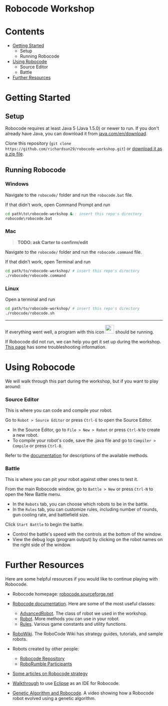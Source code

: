 # Robocode Workshop

# Contents
- [Getting Started](#getting-started)
  - Setup
  - Running Robocode
- [Using Robocode](#using-robocode)
  - Source Editor
  - Battle
- [Further Resources](#further-resources)


# Getting Started

## Setup

Robocode requires at least Java 5 (Java 1.5.0) or newer to run. If you don't already have Java, you can download it from [java.com/en/download](http://java.com/en/download).

Clone this repository (`git clone https://github.com/richardsun29/robocode-workshop.git`) or [download it as a zip file](https://github.com/richardsun29/robocode-workshop/archive/master.zip).

## Running Robocode

### Windows

Navigate to the `robocode/` folder and run the `robocode.bat` file.

If that didn't work, open Command Prompt and run
```bat
cd path\to\robocode-workshop &:: insert this repo's directory
robocode\robocode.bat
```

### Mac

> **TODO: ask Carter to confirm/edit**

Navigate to the `robocode/` folder and run the `robocode.command` file.

If that didn't work, open Terminal and run
```bash
cd path/to/robocode-workshop/ # insert this repo's directory
./robocode/robocode.command
```

### Linux

Open a terminal and run
```bash
cd path/to/robocode-workshop/ # insert this repo's directory
./robocode/robocode.sh
```

---

If everything went well, a program with this icon <img src="robocode/robocode.ico" width="28"> should be running.

If Robocode did not run, we can help you get it set up during the workshop.
[This page](http://robowiki.net/wiki/Robocode/System_Requirements#Installation_and_configuration) has some troubleshooting information.

# Using Robocode

We will walk through this part during the workshop, but if you want to play around:

### Source Editor

This is where you can code and compile your robot.

Go to `Robot > Source Editor` or press `Ctrl-E` to open the Source Editor.

- In the Source Editor, go to `File > New > Robot` or press `Ctrl-N` to create a new robot.
- To compile your robot's code, save the .java file and go to `Compiler > Compile` or press `Ctrl-B`.

Refer to the [documentation](http://robocode.sourceforge.net/docs/robocode/robocode/Robot.html) for descriptions of the available methods.

### Battle

This is where you can pit your robot against other ones to test it.

From the main Robocode window, go to `Battle > New` or press `Ctrl-N` to open the New Battle menu.

- In the `Robots` tab, you can choose which robots to be in the battle.
- In the `Rules` tab, you can customize rules, including number of rounds, gun cooling rate, and battlefield size.

Click `Start Battle` to begin the battle.

- Control the battle's speed with the controls at the bottom of the window.
- View the debug logs (program output) by clicking on the robot names on the right side of the window.

# Further Resources

Here are some helpful resources if you would like to continue playing with Robocode.

- Robocode homepage: [robocode.sourceforge.net](http://robocode.sourceforge.net)
- [Robocode documentation](http://robocode.sourceforge.net/docs/robocode). Here are some of the most useful classes:
    - [AdvancedRobot](http://robocode.sourceforge.net/docs/robocode/robocode/AdvancedRobot.html). The class of robot we used in the workshop.
    - [Robot](http://robocode.sourceforge.net/docs/robocode/robocode/Robot.html). More methods you can use in your robot
  - [Rules](http://robocode.sourceforge.net/docs/robocode/robocode/Rules.html). Various game constants and utility functions.

- [RoboWiki](http://robowiki.net). The RoboCode Wiki has strategy guides, tutorials, and sample robots.
- Robots created by other people:
  - [Robocode Repository](http://robocoderepository.com/Categories.jsp)
  - [RoboRumble Participants](http://robowiki.net/wiki/RoboRumble/Participants)
- [Some articles on Robocode strategy](http://www.ibm.com/developerworks/java/library/?contentarea_by=Java+technology&search_by=robocode)
- [Walkthrough](http://robowiki.net/wiki/Robocode/Eclipse) to use [Eclipse](http://www.eclipse.org) as an IDE for Robocode.
- [Genetic Algorithm and Robocode](https://www.youtube.com/watch?v=Hp6bhARBGc4). A video showing how a Robocode robot evolved using a genetic algorithm.
